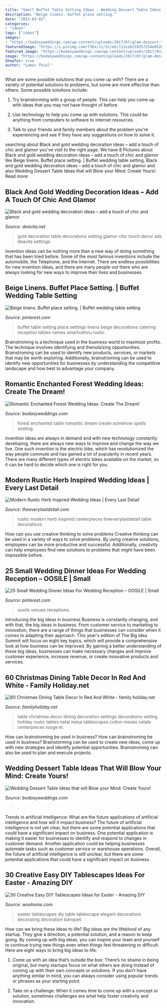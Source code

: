 ```yaml
---
title: "Small Buffet Table Setting Ideas - Wedding Dessert Table Ideas That Will Blow Your Mind: Create Yours!"
description: "Beige linens. buffet place setting."
date: "2023-03-02"
categories:
- "ideas"
tags: ["ideas"]
images:
- "https://bodasyweddings.com/wp-content/uploads/2017/07/glam-dessert-table.jpg"
featuredImage: "https://i.pinimg.com/736x/11/3c/eb/113ceb159357254e8520b552ed8f3fd4.jpg"
featured_image: "https://bodasyweddings.com/wp-content/uploads/2017/03/enchanted-forest-look.jpg"
image: "https://bodasyweddings.com/wp-content/uploads/2017/07/glam-dessert-table.jpg"
ShowToc: true
author: "Lamar Thiel"
---
```



What are some possible solutions that you come up with?
There are a variety of potential solutions to problems, but some are more effective than others. Some possible solutions include:
1. Try brainstorming with a group of people. This can help you come up with ideas that you may not have thought of before.

2. Use technology to help you come up with solutions. This could be anything from computers to software to internet resources.

3. Talk to your friends and family members about the problem you're experiencing and see if they have any suggestions on how to solve it.

	

		
searching about Black and gold wedding decoration ideas – add a touch of chic and glamor you've visit to the right page. We have 8 Pictures about Black and gold wedding decoration ideas – add a touch of chic and glamor like Beige linens. Buffet place setting. | Buffet wedding table setting, Black and gold wedding decoration ideas – add a touch of chic and glamor and also Wedding Dessert Table Ideas that will Blow your Mind: Create Yours!. Read more:
		
    
## Black And Gold Wedding Decoration Ideas – Add A Touch Of Chic And Glamor

<img loading=lazy src="https://deavita.net/wp-content/uploads/2020/02/Black-and-gold-wedding-decoration-ideas-table-setting-art-deco-style.jpg" onerror="this.onerror=null;this.src='https://tse4.mm.bing.net/th?id=OIP.EGkEKlQ4hJplm6KZxkU02QHaLI&amp;pid=15.1';" alt="Black and gold wedding decoration ideas – add a touch of chic and glamor">

_Source: deavita.net_

>gold decoration table decorations setting glamor chic touch decor ads deavita settings. 

	

Invention ideas can be nothing more than a new way of doing something that has been tried before. Some of the most famous inventions include the automobile, the Telephone, and the Internet. There are endless possibilities for new invention ideas, and there are many people out there who are always looking for new ways to improve their lives and businesses.

    
## Beige Linens. Buffet Place Setting. | Buffet Wedding Table Setting

<img loading=lazy src="https://i.pinimg.com/736x/88/c1/d7/88c1d727feec4f79474e8cf8d09f7cf2--buffet-style-wedding-boda-ideas.jpg" onerror="this.onerror=null;this.src='https://tse3.mm.bing.net/th?id=OIP.Cliw7lpBvGgTW4M6PK4l_QHaFj&amp;pid=15.1';" alt="Beige linens. Buffet place setting. | Buffet wedding table setting">

_Source: pinterest.com_

>buffet table setting place settings linens beige decorations catering reception tables names smartvaforu rustic. 

	

Brainstroming is a technique used in the business world to maximize profits. The technique involves identifying and thenutsizing opportunities. Brainstroming can be used to identify new products, services, or markets that may be worth exploring. Additionally, brainstroming can be used to identify new opportunities for businesses by understanding the competitive landscape and how best to advantage your company.

    
## Romantic Enchanted Forest Wedding Ideas: Create The Dream!

<img loading=lazy src="https://bodasyweddings.com/wp-content/uploads/2017/03/enchanted-forest-look.jpg" onerror="this.onerror=null;this.src='https://tse1.mm.bing.net/th?id=OIP.5HVwKnqG6A-CwFuDdQgmLwHaLH&amp;pid=15.1';" alt="Romantic Enchanted Forest Wedding Ideas: Create The Dream!">

_Source: bodasyweddings.com_

>forest enchanted table romantic dream create somehow spells seating. 

	

invention ideas are always in demand and with new technology constantly developing, there are always new ways to improve and change the way we live. One such invention is the electric bike, which has revolutionized the way people commute and has gained a lot of popularity in recent years. There are many different types of electric bikes available on the market, so it can be hard to decide which one is right for you.

    
## Modern Rustic Herb Inspired Wedding Ideas | Every Last Detail

<img loading=lazy src="https://s3-us-east-2.amazonaws.com/eldmedia/wp-content/uploads/2013/08/Modern-Rustic-Herb-Inspired-Wedding-Ideas_0005.jpg" onerror="this.onerror=null;this.src='https://tse2.mm.bing.net/th?id=OIP.r4lcG4rB-Lv8Y0TbjoFrRwHaKH&amp;pid=15.1';" alt="Modern Rustic Herb Inspired Wedding Ideas | Every Last Detail">

_Source: theeverylastdetail.com_

>rustic modern herb inspired centerpieces theeverylastdetail table decorations. 

	

How can you use creative thinking to solve problems
Creative thinking can be used in a variety of ways to solve problems. By using creative solutions, employees can be more productive and successful. Additionally, creativity can help employees find new solutions to problems that might have been impossible before.

    
## 25 Small Wedding Dinner Ideas For Wedding Reception – OOSILE | Small

<img loading=lazy src="https://i.pinimg.com/736x/11/3c/eb/113ceb159357254e8520b552ed8f3fd4.jpg" onerror="this.onerror=null;this.src='https://tse2.mm.bing.net/th?id=OIP.Bbigb53ucwrPmtpEOqqUYgHaJ3&amp;pid=15.1';" alt="25 Small Wedding Dinner Ideas For Wedding Reception – OOSILE | Small">

_Source: pinterest.com_

>oosile venues receptions. 

	

Introducing the big ideas in business
Business is constantly changing, and with that, the big ideas in business. From customer service to marketing to innovation, there are a range of things that businesses can consider when it comes to adapting their approach. 
This year's edition of The Big Idea Summit will focus on eight key topics, which will provide a comprehensive look at how business can be improved. By gaining a better understanding of these big ideas, businesses can make necessary changes and improve customer experience, increase revenue, or create innovative products and services.

    
## 60 Christmas Dining Table Decor In Red And White - Family Holiday.net

<img loading=lazy src="http://www.familyholiday.net/wp-content/uploads/2015/11/Christmas-Dining-Table-Decor-In-Red-And-White-161.jpg" onerror="this.onerror=null;this.src='https://tse1.mm.bing.net/th?id=OIP.iIZzKm94pBmMJ7PDGrXp1AHaLH&amp;pid=15.1';" alt="60 Christmas Dining Table Decor In Red And White - family holiday.net">

_Source: familyholiday.net_

>table christmas decor dining decoration settings decorations setting holiday rustic tables natal mesa tablescapes cotton mesas natale centerpieces rouge et. 

	

How can brainstroming be used in business?
How can brainstroming be used in business? Brainstorming can be used to create new ideas, come up with new strategies and identify potential opportunities. Brainstroming can also be used to plan and execute projects.

    
## Wedding Dessert Table Ideas That Will Blow Your Mind: Create Yours!

<img loading=lazy src="https://bodasyweddings.com/wp-content/uploads/2017/07/glam-dessert-table.jpg" onerror="this.onerror=null;this.src='https://tse1.mm.bing.net/th?id=OIP.kgY3_S6qaLnH6AJUE6YOQgAAAA&amp;pid=15.1';" alt="Wedding Dessert Table Ideas that will Blow your Mind: Create Yours!">

_Source: bodasyweddings.com_

>. 

	

Trends in artificial intelligence: What are the future applications of artificial intelligence and how will it impact business?
The future of artificial intelligence is not yet clear, but there are some potential applications that could have a significant impact on business. One potential application is making it easier for businesses to identify and respond to changes in customer demand. Another application could be helping businesses automate tasks such as customer service or warehouse operations. Overall, the future of artificial intelligence is still unclear, but there are some potential applications that could have a significant impact on business.

    
## 30 Creative Easy DIY Tablescapes Ideas For Easter - Amazing DIY

<img loading=lazy src="http://www.woohome.com/wp-content/uploads/2014/04/diy-easter-Tablescapes-29.jpg" onerror="this.onerror=null;this.src='https://tse1.mm.bing.net/th?id=OIP.AsJUDdlIds12Y_V6ajYffQHaJ3&amp;pid=15.1';" alt="30 Creative Easy DIY Tablescapes Ideas for Easter - Amazing DIY">

_Source: woohome.com_

>easter tablescapes diy table tablescape elegant decorations decorating decoration banquet. 

	

How can we bring these ideas to life?
Big ideas are the lifeblood of any startup. They give a direction, a potential solution, and a reason to keep going. By coming up with big ideas, you can inspire your team and yourself to continue trying new things even when things feel threatening or difficult. Here are eight ways to bring big ideas to life:
1. Come up with an idea that’s outside the box: There’s no shame in being original, but many startups focus on what others are doing instead of coming up with their own concepts or solutions. If you don’t have anything similar in mind, you can always consider using popular trends or phrases as your starting point.

2. Take on a challenge: When it comes time to come up with a concept or solution, sometimes challenges are what help foster creativity and innovation.

